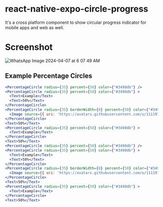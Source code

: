 # react-native-expo-circle-progress

It's a cross platform component to show circular progress indicator for mobile apps and web as well.

# Screenshot


![WhatsApp Image 2024-04-07 at 6 07 49 AM](https://github.com/imranAfzal43A/react-native-circle-progress/assets/111197710/c48e3823-2143-444c-b77f-4e47a0403f01)


## Example Percentage Circles

```jsx
<PercentageCircle radius={35} percent={50} color={"#3498db"} />
<PercentageCircle radius={35} percent={50} color={"#3498db"} >
  <Text>Example</Text>
  <Text>50%</Text>
</PercentageCircle>
<PercentageCircle radius={35} borderWidth={8} percent={50} color={"#3498db"} >
  <Image source={{ uri: 'https://avatars.githubusercontent.com/u/111197710?v=4' }} style={{ width: 100, height: 100 }} resizeMode='cover' />
</PercentageCircle>
<Text>50%</Text>
<PercentageCircle radius={35} percent={50} color={"#3498db"} >
  <Text>Example</Text>
</PercentageCircle>
<Text>50%</Text>
<PercentageCircle radius={35} percent={50} color={"#3498db"} />
<PercentageCircle radius={35} percent={50} color={"#3498db"} >
  <Text>Example</Text>
  <Text>50%</Text>
</PercentageCircle>
<PercentageCircle radius={35} borderWidth={8} percent={50} color={"#3498db"} >
  <Image source={{ uri: 'https://avatars.githubusercontent.com/u/111197710?v=4' }} style={{ width: 100, height: 100 }} resizeMode='cover' />
</PercentageCircle>
<Text>50%</Text>
<PercentageCircle radius={35} percent={50} color={"#3498db"} >
  <Text>Example</Text>
</PercentageCircle>
<Text>50%</Text>
```
